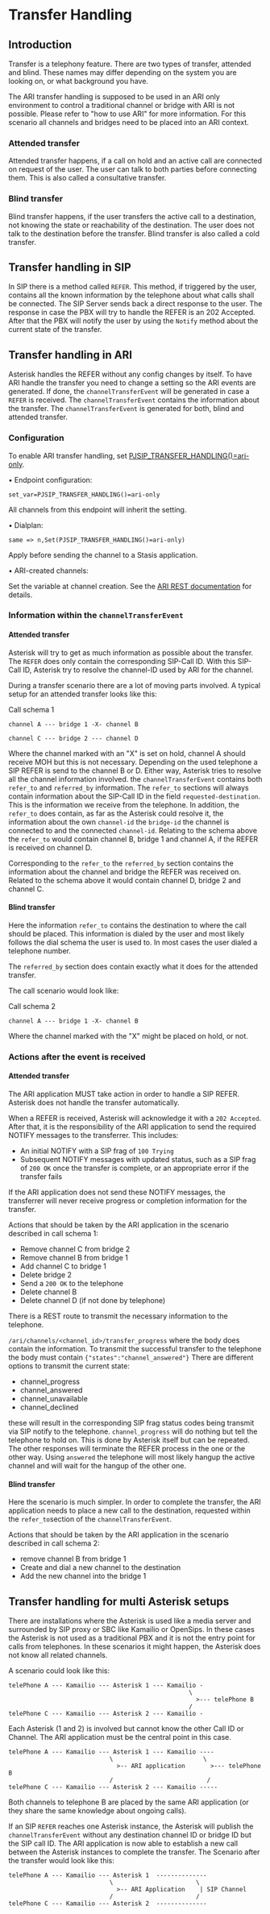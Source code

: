 # Transfer Handling

## Introduction

Transfer is a telephony feature. There are two types of transfer, attended and blind. These names may differ depending on the system you are looking on, or what background you have.

The ARI transfer handling is supposed to be used in an ARI only environment to control a traditional channel or bridge with ARI is not possible. Please refer to "how to use ARI" for more information. For this scenario all channels and bridges need to be placed into an ARI context.

### Attended transfer
Attended transfer happens, if a call on hold and an active call are connected on request of the user. The user can talk to both parties before connecting them. This is also called a consultative transfer.

### Blind transfer
Blind transfer happens, if the user transfers the active call to a destination, not knowing the state or reachability of the destination. The user does not talk to the destination before the transfer. Blind transfer is also called a cold transfer. 

## Transfer handling in SIP

In SIP there is a method called `REFER`. This method, if triggered by the user, contains all the known information by the telephone about what calls shall be connected. The SIP Server sends back a direct response to the user. The response in case the PBX will try to handle the REFER is an 202 Accepted. After that the PBX will notify the user by using the `Notify` method about the current state of the transfer.

## Transfer handling in ARI

Asterisk handles the REFER without any config changes by itself. To have ARI handle the transfer you need to change a setting so the ARI events are generated. If done, the `channelTransferEvent` will be generated in case a `REFER` is received. The `channelTransferEvent` contains the information about the transfer. The `channelTransferEvent` is generated for both, blind and attended transfer.


### Configuration

To enable ARI transfer handling, set [PJSIP_TRANSFER_HANDLING()=ari-only](https://docs.asterisk.org/Latest_API/API_Documentation/Dialplan_Functions/PJSIP_TRANSFER_HANDLING/).

• Endpoint configuration:

```
set_var=PJSIP_TRANSFER_HANDLING()=ari-only
```

All channels from this endpoint will inherit the setting.

• Dialplan:

```
same => n,Set(PJSIP_TRANSFER_HANDLING()=ari-only)
```

Apply before sending the channel to a Stasis application.

• ARI-created channels:

Set the variable at channel creation. See the [ARI REST documentation](https://docs.asterisk.org/Latest_API/API_Documentation/Asterisk_REST_Interface/Channels_REST_API/#create) for details.

### Information within the `channelTransferEvent`

#### Attended transfer

Asterisk will try to get as much information as possible about the transfer. The `REFER` does only contain the corresponding SIP-Call ID. With this SIP-Call ID, Asterisk try to resolve the channel-ID used by ARI for the channel.

During a transfer scenario there are a lot of moving parts involved. A typical setup for an attended transfer looks like this:

Call schema 1
```
channel A --- bridge 1 -X- channel B

channel C --- bridge 2 --- channel D
```

Where the channel marked with an "X" is set on hold, channel A should receive MOH but this is not necessary.
Depending on the used telephone a SIP REFER is send to the channel B or D. Either way, Asterisk tries to resolve all the channel information involved.
the `channelTransferEvent` contains both `refer_to` and `referred_by` information.
The `refer_to` sections will always contain information about the SIP-Call ID in the field `requested-destination`. This is the information we receive from the telephone.
In addition, the `refer_to` does contain, as far as the Asterisk could resolve it, the information about the own `channel-id` the `bridge-id` the channel is connected to and the connected `channel-id`. Relating to the schema above the `refer_to` would contain channel B, bridge 1 and channel A, if the REFER is received on channel D. 

Corresponding to the `refer_to` the `referred_by` section contains the information about the channel and bridge the REFER was received on. Related to the schema above it would contain channel D, bridge 2 and channel C.

#### Blind transfer

Here the information `refer_to` contains the destination to where the call should be placed. This information is dialed by the user and most likely follows the dial schema the user is used to. In most cases the user dialed a telephone number.

The `referred_by` section does contain exactly what it does for the attended transfer.

The call scenario would look like:

Call schema 2
```
channel A --- bridge 1 -X- channel B
```

Where the channel marked with the "X" might be placed on hold, or not.

### Actions after the event is received

#### Attended transfer
The ARI application MUST take action in order to handle a SIP REFER. Asterisk does not handle the transfer automatically.

When a REFER is received, Asterisk will acknowledge it with a `202 Accepted`. After that, it is the responsibility of the ARI application to send the required NOTIFY messages to the transferrer. This includes:

* An initial NOTIFY with a SIP frag of `100 Trying`
* Subsequent NOTIFY messages with updated status, such as a SIP frag of `200 OK` once the transfer is complete, or an appropriate error if the transfer fails

If the ARI application does not send these NOTIFY messages, the transferrer will never receive progress or completion information for the transfer.

Actions that should be taken by the ARI application in the scenario described in call schema 1:

* Remove channel C from bridge 2
* Remove channel B from bridge 1
* Add channel C to bridge 1
* Delete bridge 2
* Send a `200 OK` to the telephone
* Delete channel B
* Delete channel D (if not done by telephone)

There is a REST route to transmit the necessary information to the telephone.

`/ari/channels/<channel_id>/transfer_progress` where the body does contain the information. 
To transmit the successful transfer to the telephone the body must contain `{"states":"channel_answered"}`
There are different options to transmit the current state:

* channel_progress
* channel_answered
* channel_unavailable
* channel_declined

these will result in the corresponding SIP frag status codes being transmit via SIP notify to the telephone. `channel_progress` will do nothing but tell the telephone to hold on. This is done by Asterisk itself but can be repeated. The other responses will terminate the REFER process in the one or the other way. Using `answered` the telephone will most likely hangup the active channel and will wait for the hangup of the other one.

#### Blind transfer

Here the scenario is much simpler. In order to complete the transfer, the ARI application needs to place a new call to the destination, requested within the `refer_to`section of the `channelTransferEvent`.

Actions that should be taken by the ARI application in the scenario described in call schema 2:

* remove channel B from bridge 1
* Create and dial a new channel to the destination
* Add the new channel into the bridge 1

## Transfer handling for multi Asterisk setups

There are installations where the Asterisk is used like a media server and surrounded by SIP proxy or SBC like Kamailio or OpenSips. In these cases the Asterisk is not used as a traditional PBX and it is not the entry point for calls from telephones. In these scenarios it might happen, the Asterisk does not know all related channels.

A scenario could look like this:

```
telePhone A --- Kamailio --- Asterisk 1 --- Kamailio -
                                                  \
                                                    >--- telePhone B
                                                  /
telePhone C --- Kamailio --- Asterisk 2 --- Kamailio -

```
Each Asterisk (1 and 2)  is involved but cannot know the other Call ID or Channel.
The ARI application must be the central point in this case.
```
telePhone A --- Kamailio --- Asterisk 1 --- Kamailio ----
                            \                         \
                              >-- ARI application       >--- telePhone B
                            /                          /
telePhone C --- Kamailio --- Asterisk 2 --- Kamailio -----

```
Both channels to telephone B are placed by the same ARI application (or they share the same knowledge about ongoing calls).

If an SIP `REFER` reaches one Asterisk instance, the Asterisk will publish the `channelTransferEvent` without any destination channel ID or bridge ID but the SIP call ID. The ARI application is now able to establish a new call between the Asterisk instances to complete the transfer. The Scenario after the transfer would look like this:

```
telePhone A --- Kamailio --- Asterisk 1  --------------
                            \                       \
                              >-- ARI Application    | SIP Channel
                            /                       /
telePhone C --- Kamailio --- Asterisk 2  --------------

```
